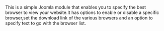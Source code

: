 This is a simple Joomla module that enables you to specify the best browser to view your website.It has options to enable or disable a specific browser,set the download link of the various browsers and an option to specify text to go with the browser list.
